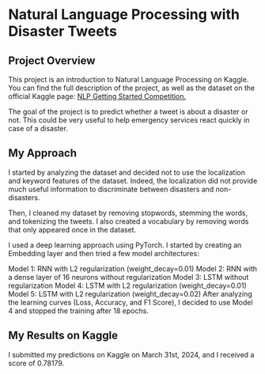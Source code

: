 # Natural Language Processing with Disaster Tweets
## Project Overview
This project is an introduction to Natural Language Processing on Kaggle. You can find the full description of the project, as well as the dataset on the official Kaggle page: [NLP Getting Started Competition.](https://www.kaggle.com/competitions/nlp-getting-started)

The goal of the project is to predict whether a tweet is about a disaster or not. This could be very useful to help emergency services react quickly in case of a disaster.

## My Approach
I started by analyzing the dataset and decided not to use the localization and keyword features of the dataset. Indeed, the localization did not provide much useful information to discriminate between disasters and non-disasters.

Then, I cleaned my dataset by removing stopwords, stemming the words, and tokenizing the tweets. I also created a vocabulary by removing words that only appeared once in the dataset.

I used a deep learning approach using PyTorch. I started by creating an Embedding layer and then tried a few model architectures:

Model 1: RNN with L2 regularization (weight_decay=0.01)
Model 2: RNN with a dense layer of 16 neurons without regularization
Model 3: LSTM without regularization
Model 4: LSTM with L2 regularization (weight_decay=0.01)
Model 5: LSTM with L2 regularization (weight_decay=0.02)
After analyzing the learning curves (Loss, Accuracy, and F1 Score), I decided to use Model 4 and stopped the training after 18 epochs.

## My Results on Kaggle
I submitted my predictions on Kaggle on March 31st, 2024, and I received a score of 0.78179.